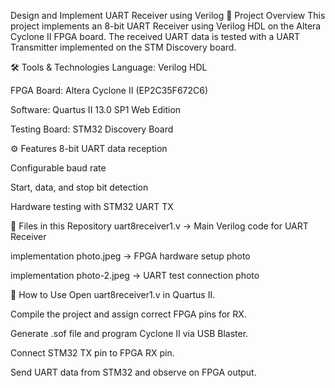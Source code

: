 Design and Implement UART Receiver using Verilog
📌 Project Overview
This project implements an 8-bit UART Receiver using Verilog HDL on the Altera Cyclone II FPGA board.
The received UART data is tested with a UART Transmitter implemented on the STM Discovery board.

🛠 Tools & Technologies
Language: Verilog HDL

FPGA Board: Altera Cyclone II (EP2C35F672C6)

Software: Quartus II 13.0 SP1 Web Edition

Testing Board: STM32 Discovery Board

⚙ Features
8-bit UART data reception

Configurable baud rate

Start, data, and stop bit detection

Hardware testing with STM32 UART TX

📂 Files in this Repository
uart8receiver1.v → Main Verilog code for UART Receiver

implementation photo.jpeg → FPGA hardware setup photo

implementation photo-2.jpeg → UART test connection photo

🚀 How to Use
Open uart8receiver1.v in Quartus II.

Compile the project and assign correct FPGA pins for RX.

Generate .sof file and program Cyclone II via USB Blaster.

Connect STM32 TX pin to FPGA RX pin.

Send UART data from STM32 and observe on FPGA output.
